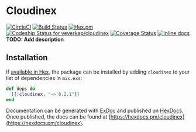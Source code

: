 # Cloudinex
[![CircleCI](https://circleci.com/gh/veverkap/cloudinex/tree/master.svg?style=svg&circle-token=e6113d078cbf6f2a86aeb9b540f52d6fd9b2df04)](https://circleci.com/gh/veverkap/cloudinex/tree/master)
[![Build Status](https://travis-ci.org/veverkap/cloudinex.svg?branch=master)](https://travis-ci.org/veverkap/cloudinex)
[![Hex.pm](https://img.shields.io/hexpm/v/cloudinex.svg)](http://hex.pm/packages/cloudinex)
[ ![Codeship Status for veverkap/cloudinex](https://app.codeship.com/projects/92f66fd0-676b-0135-d1a2-52d2c2f6a252/status?branch=master)](https://app.codeship.com/projects/241057)
[![Coverage Status](https://coveralls.io/repos/github/veverkap/cloudinex/badge.svg?branch=master)](https://coveralls.io/github/veverkap/cloudinex?branch=master)
[![Inline docs](http://inch-ci.org/github/veverkap/cloudinex.svg)](http://inch-ci.org/github/veverkap/cloudinex)
**TODO: Add description**

## Installation

If [available in Hex](https://hex.pm/docs/publish), the package can be installed
by adding `cloudinex` to your list of dependencies in `mix.exs`:

```elixir
def deps do
  [{:cloudinex, "~> 0.2.1"}]
end
```

Documentation can be generated with [ExDoc](https://github.com/elixir-lang/ex_doc)
and published on [HexDocs](https://hexdocs.pm). Once published, the docs can
be found at [https://hexdocs.pm/cloudinex](https://hexdocs.pm/cloudinex).


